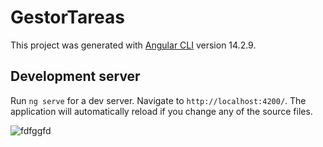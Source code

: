 # GestorTareas

This project was generated with [Angular CLI](https://github.com/angular/angular-cli) version 14.2.9.

## Development server

Run `ng serve` for a dev server. Navigate to `http://localhost:4200/`. The application will automatically reload if you change any of the source files.


![fdfggfd](https://github.com/Keinlinks/Gestor-tareas/assets/121351527/22eb1ba3-df98-423e-9470-f1b0f9f76c79)
